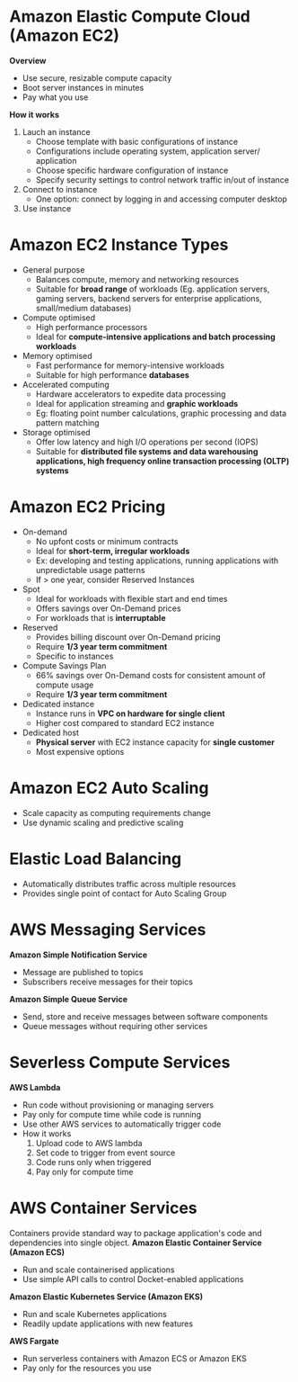 # Amazon Elastic Compute Cloud (Amazon EC2)
**Overview**
- Use secure, resizable compute capacity
- Boot server instances in minutes
- Pay what you use

**How it works**
1. Lauch an instance
    - Choose template with basic configurations of instance
    - Configurations include operating system, application server/ application
    - Choose specific hardware configuration of instance
    - Specify security settings to control network traffic in/out of instance
2. Connect to instance
    - One option: connect by logging in and accessing computer desktop
3. Use instance

# Amazon EC2 Instance Types
- General purpose
  - Balances compute, memory and networking resources
  - Suitable for **broad range** of workloads (Eg. application servers, gaming servers, backend servers for enterprise applications, small/medium databases)
- Compute optimised
  - High performance processors
  - Ideal for **compute-intensive applications and batch processing workloads**
- Memory optimised
  - Fast performance for memory-intensive workloads
  - Suitable for high performance **databases**
- Accelerated computing
  - Hardware accelerators to expedite data processing
  - Ideal for application streaming and **graphic workloads**
  - Eg: floating point number calculations, graphic processing and data pattern matching
- Storage optimised
  - Offer low latency and high I/O operations per second (IOPS)
  - Suitable for **distributed file systems and data warehousing applications, high frequency online transaction processing (OLTP) systems**
 
# Amazon EC2 Pricing
- On-demand
  - No upfont costs or minimum contracts
  - Ideal for **short-term, irregular workloads**
  - Ex: developing and testing applications, running applications with unpredictable usage patterns
  - If > one year, consider Reserved Instances
- Spot
  - Ideal for workloads with flexible start and end times
  - Offers savings over On-Demand prices
  - For workloads that is **interruptable**
- Reserved
  - Provides billing discount over On-Demand pricing
  - Require **1/3 year term commitment**
  - Specific to instances
- Compute Savings Plan
  - 66% savings over On-Demand costs for consistent amount of compute usage
  - Require **1/3 year term commitment**
- Dedicated instance
  - Instance runs in **VPC on hardware for single client**
  - Higher cost compared to standard EC2 instance
- Dedicated host
  - **Physical server** with EC2 instance capacity for **single customer**
  - Most expensive options

# Amazon EC2 Auto Scaling
- Scale capacity as computing requirements change
- Use dynamic scaling and predictive scaling

# Elastic Load Balancing
- Automatically distributes traffic across multiple resources
- Provides single point of contact for Auto Scaling Group

# AWS Messaging Services
**Amazon Simple Notification Service**
- Message are published to topics
- Subscribers receive messages for their topics

**Amazon Simple Queue Service**
- Send, store and receive messages between software components
- Queue messages without requiring other services

# Severless Compute Services
**AWS Lambda**
- Run code without provisioning or managing servers
- Pay only for compute time while code is running
- Use other AWS services to automatically trigger code
- How it works
  1. Upload code to AWS lambda
  2. Set code to trigger from event source
  3. Code runs only when triggered
  4. Pay only for compute time

# AWS Container Services
Containers provide standard way to package application's code and dependencies into single object. 
**Amazon Elastic Container Service (Amazon ECS)**
- Run and scale containerised applications
- Use simple API calls to control Docket-enabled applications

**Amazon Elastic Kubernetes Service (Amazon EKS)**
- Run and scale Kubernetes applications
- Readily update applications with new features

**AWS Fargate**
- Run serverless containers with Amazon ECS or Amazon EKS
- Pay only for the resources you use
